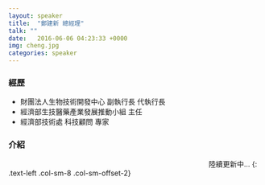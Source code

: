 ```yaml
---
layout: speaker
title:  "鄭建新 總經理"
talk: ""
date:   2016-06-06 04:23:33 +0000
img: cheng.jpg
categories: speaker
---
```


### 經歷
* 財團法人生物技術開發中心 副執行長 代執行長
* 經濟部生技醫藥產業發展推動小組 主任
* 經濟部技術處 科技顧問 專家    

### 介紹
&nbsp;&nbsp;&nbsp;&nbsp;&nbsp;&nbsp;&nbsp;&nbsp;&nbsp;&nbsp;&nbsp;&nbsp;&nbsp;&nbsp;&nbsp;&nbsp;&nbsp;&nbsp;&nbsp;&nbsp;&nbsp;&nbsp;&nbsp;&nbsp;&nbsp;&nbsp;&nbsp;&nbsp;&nbsp;&nbsp;&nbsp;&nbsp;&nbsp;&nbsp;&nbsp;&nbsp;&nbsp;&nbsp;&nbsp;&nbsp;&nbsp;&nbsp;&nbsp;&nbsp;&nbsp;&nbsp;&nbsp;&nbsp;&nbsp;&nbsp;&nbsp;&nbsp;&nbsp;&nbsp;&nbsp;&nbsp;&nbsp;&nbsp;&nbsp;&nbsp;&nbsp;&nbsp;&nbsp;&nbsp;&nbsp;&nbsp;&nbsp;&nbsp;&nbsp;&nbsp;&nbsp;&nbsp;&nbsp;&nbsp;&nbsp;&nbsp;&nbsp;&nbsp;&nbsp;&nbsp;&nbsp;&nbsp;&nbsp;&nbsp;&nbsp;&nbsp;&nbsp;&nbsp;&nbsp;&nbsp;&nbsp;&nbsp;&nbsp;&nbsp;&nbsp;&nbsp;&nbsp;&nbsp;&nbsp;&nbsp;&nbsp;陸續更新中...
{: .text-left .col-sm-8 .col-sm-offset-2}